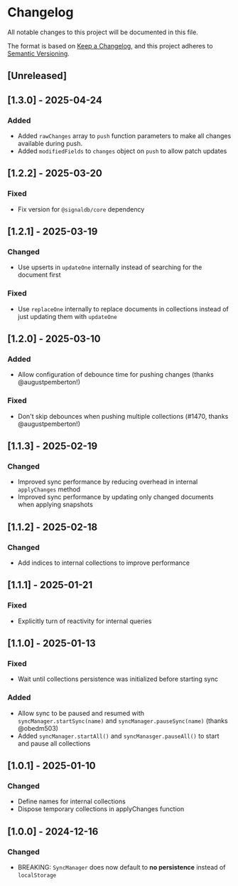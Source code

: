 # Changelog

All notable changes to this project will be documented in this file.

The format is based on [Keep a Changelog](https://keepachangelog.com/en/1.1.0/),
and this project adheres to [Semantic Versioning](https://semver.org/spec/v2.0.0.html).

## [Unreleased]

## [1.3.0] - 2025-04-24

### Added

* Added `rawChanges` array to `push` function parameters to make all changes available during push.
* Added `modifiedFields` to `changes` object on `push` to allow patch updates

## [1.2.2] - 2025-03-20

### Fixed

* Fix version for `@signaldb/core` dependency

## [1.2.1] - 2025-03-19

### Changed

* Use upserts in `updateOne` internally instead of searching for the document first

### Fixed

* Use `replaceOne` internally to replace documents in collections instead of just updating them with `updateOne`

## [1.2.0] - 2025-03-10

### Added

* Allow configuration of debounce time for pushing changes (thanks @augustpemberton!)

### Fixed

* Don't skip debounces when pushing multiple collections (#1470, thanks @augustpemberton!)

## [1.1.3] - 2025-02-19

### Changed

* Improved sync performance by reducing overhead in internal `applyChanges` method
* Improved sync performance by updating only changed documents when applying snapshots

## [1.1.2] - 2025-02-18

### Changed

* Add indices to internal collections to improve performance

## [1.1.1] - 2025-01-21

### Fixed

* Explicitly turn of reactivity for internal queries

## [1.1.0] - 2025-01-13

### Fixed

* Wait until collections persistence was initialized before starting sync

### Added

* Allow sync to be paused and resumed with `syncManager.startSync(name)` and `syncManager.pauseSync(name)` (thanks @obedm503)
* Added `syncManager.startAll()` and `syncManasger.pauseAll()` to start and pause all collections

## [1.0.1] - 2025-01-10

### Changed

* Define names for internal collections
* Dispose temporary collections in applyChanges function

## [1.0.0] - 2024-12-16

### Changed

* BREAKING: `SyncManager` does now default to **no persistence** instead of `localStorage`
